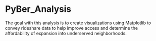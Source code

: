 # PyBer_Analysis

The goal with this analysis is to create visualizations using Matplotlib to convey rideshare data to help improve access and determine the affordability of expansion into underserved neighborhoods.